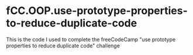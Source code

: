 # fCC.OOP.use-prototype-properties-to-reduce-duplicate-code
This is the code I used to  complete the freeCodeCamp "use prototype properties to reduce duplicate code" challenge
